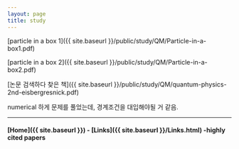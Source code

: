 ```yaml
---
layout: page
title: study
---
```




[particle in a box 1]({{ site.baseurl }}/public/study/QM/Particle-in-a-box1.pdf)



[particle in a box 2]({{ site.baseurl }}/public/study/QM/Particle-in-a-box2.pdf)

[논문 검색하다 찾은 책]({{ site.baseurl }}/public/study/QM/quantum-physics-2nd-eisbergresnick.pdf)


numerical 하게 문제를 풀었는데, 경계조건을 대입해야될 거 같음.


---


#### [Home]({{ site.baseurl }}) - [Links]({{ site.baseurl }}/Links.html) -highly cited papers
